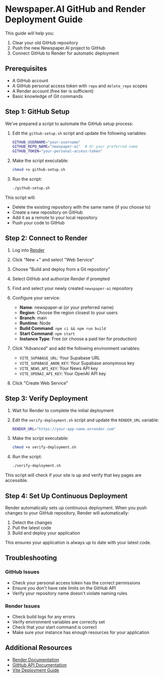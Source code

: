 # Newspaper.AI GitHub and Render Deployment Guide

This guide will help you:
1. Clear your old GitHub repository
2. Push the new Newspaper.AI project to GitHub
3. Connect GitHub to Render for automatic deployment

## Prerequisites

- A GitHub account
- A GitHub personal access token with `repo` and `delete_repo` scopes
- A Render account (free tier is sufficient)
- Basic knowledge of Git commands

## Step 1: GitHub Setup

We've prepared a script to automate the GitHub setup process:

1. Edit the `github-setup.sh` script and update the following variables:
   ```bash
   GITHUB_USERNAME="your-username"
   GITHUB_REPO_NAME="newspaper-ai"  # Or your preferred name
   GITHUB_TOKEN="your-personal-access-token"
   ```

2. Make the script executable:
   ```bash
   chmod +x github-setup.sh
   ```

3. Run the script:
   ```bash
   ./github-setup.sh
   ```

This script will:
- Delete the existing repository with the same name (if you choose to)
- Create a new repository on GitHub
- Add it as a remote to your local repository
- Push your code to GitHub

## Step 2: Connect to Render

1. Log into [Render](https://dashboard.render.com/)
2. Click "New +" and select "Web Service"
3. Choose "Build and deploy from a Git repository"
4. Select GitHub and authorize Render if prompted
5. Find and select your newly created `newspaper-ai` repository
6. Configure your service:
   - **Name**: newspaper-ai (or your preferred name)
   - **Region**: Choose the region closest to your users
   - **Branch**: main
   - **Runtime**: Node
   - **Build Command**: `npm ci && npm run build`
   - **Start Command**: `npm start`
   - **Instance Type**: Free (or choose a paid tier for production)

7. Click "Advanced" and add the following environment variables:
   - `VITE_SUPABASE_URL`: Your Supabase URL
   - `VITE_SUPABASE_ANON_KEY`: Your Supabase anonymous key
   - `VITE_NEWS_API_KEY`: Your News API key
   - `VITE_OPENAI_API_KEY`: Your OpenAI API key

8. Click "Create Web Service"

## Step 3: Verify Deployment

1. Wait for Render to complete the initial deployment
2. Edit the `verify-deployment.sh` script and update the `RENDER_URL` variable:
   ```bash
   RENDER_URL="https://your-app-name.onrender.com"
   ```

3. Make the script executable:
   ```bash
   chmod +x verify-deployment.sh
   ```

4. Run the script:
   ```bash
   ./verify-deployment.sh
   ```

This script will check if your site is up and verify that key pages are accessible.

## Step 4: Set Up Continuous Deployment

Render automatically sets up continuous deployment. When you push changes to your GitHub repository, Render will automatically:
1. Detect the changes
2. Pull the latest code
3. Build and deploy your application

This ensures your application is always up to date with your latest code.

## Troubleshooting

### GitHub Issues
- Check your personal access token has the correct permissions
- Ensure you don't have rate limits on the GitHub API
- Verify your repository name doesn't violate naming rules

### Render Issues
- Check build logs for any errors
- Verify environment variables are correctly set
- Check that your start command is correct
- Make sure your instance has enough resources for your application

## Additional Resources

- [Render Documentation](https://render.com/docs)
- [GitHub API Documentation](https://docs.github.com/en/rest)
- [Vite Deployment Guide](https://vitejs.dev/guide/static-deploy.html) 
